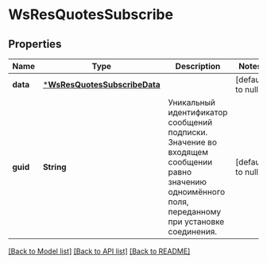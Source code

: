 # WsResQuotesSubscribe

## Properties
Name | Type | Description | Notes
------------ | ------------- | ------------- | -------------
**data** | [***WsResQuotesSubscribeData**](ws_res_QuotesSubscribe_data.md) |  | [default to null]
**guid** | **String** | Уникальный идентификатор сообщений подписки. Значение во входящем сообщении равно значению одноимённого поля, переданному при установке соединения. | [default to null]

[[Back to Model list]](../README.md#documentation-for-models) [[Back to API list]](../README.md#documentation-for-api-endpoints) [[Back to README]](../README.md)

